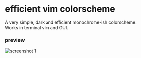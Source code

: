 # efficient vim colorscheme   

A very simple, dark and efficient monochrome-ish colorscheme.  
Works in terminal vim and GUI.  

### preview    
![screenshot 1](https://github.com/smallwat3r/efficient/blob/master/_screenshots/s1.png)  
